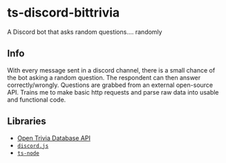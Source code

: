 # ts-discord-bittrivia
A Discord bot that asks random questions.... randomly

## Info
With every message sent in a discord channel, there is a small chance of the bot asking a random question. The respondent can then answer correctly/wrongly. Questions are grabbed
from an external open-source API. Trains me to make basic http requests and parse raw data into usable and functional code.

## Libraries
- [Open Trivia Database API]
- [`discord.js`]
- [`ts-node`]

[Open Trivia Database API]: https://opentdb.com/api_config.php
[`discord.js`]: https://www.npmjs.com/package/discord.js
[`ts-node`]: https://www.npmjs.com/package/ts-node
